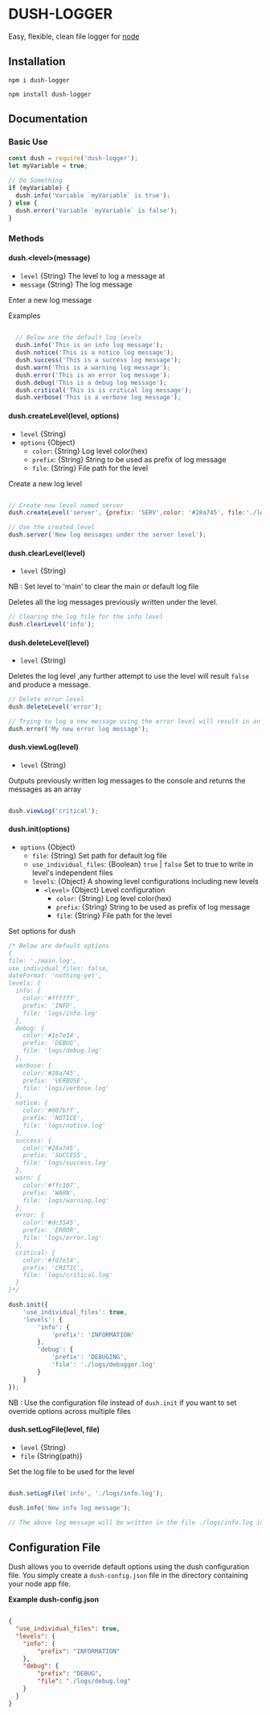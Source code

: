 # DUSH-LOGGER

Easy, flexible, clean file logger for [node](https://nodejs.org)

## Installation

```console
npm i dush-logger

npm install dush-logger
```

## Documentation

### Basic Use

```js
const dush = require('dush-logger');
let myVariable = true;

// Do Something
if (myVariable) {
  dush.info('Variable `myVariable` is true');
} else {
  dush.error('Variable `myVariable` is false');
}
```

### Methods

#### dush.&lt;level&gt;(message)

+ `level` {String} The level to log a message at
+ `message` {String} The log message

Enter a new log message

 Examples

```js
  
  // Below are the default log levels
  dush.info('This is an info log message');
  dush.notice('This is a notice log message');
  dush.success('This is a success log message');
  dush.warn('This is a warning log message');
  dush.error('This is an error log message');
  dush.debug('This is a debug log message');
  dush.critical('This is is critical log message');
  dush.verbose('This is a verbose log message');

```

#### dush.createLevel(level, options)

+ `level` {String}
+ `options` {Object} 
    - `color`: {String} Log level color(hex)
    * `prefix`: {String} String to be used as prefix of log message
    * `file`: {String} File path for the level

Create a new log level

```js

// Create new level named server
dush.createLevel('server', {prefix: 'SERV',color: '#28a745', file:'./logs/server.log'});

// Use the created level
dush.server('New log messages under the server level');

```

#### dush.clearLevel(level)

+ `level` {String}

NB : Set level to 'main' to clear the main or default log file

Deletes all the log messages previously written under the level.

```js
// Clearing the log file for the info level
dush.clearLevel('info');
```

#### dush.deleteLevel(level)

+ `level` {String}

Deletes the log level ,any further attempt to use the level will result `false` and produce a message.

```js
// Delete error level
dush.deleteLevel('error');

// Trying to log a new message using the error level will result in an error
dush.error('My new error log message');
```

#### dush.viewLog(level)

+ `level` {String}

Outputs previously written log messages to the console and returns the messages as an array

```js

dush.viewLog('critical');
```

#### dush.init(options)

+ `options` {Object} 
    * `file`: {String} Set path for default log file
    * `use_individual_files`: {Boolean} `true` | `false`  Set to true to write in level's independent files
    * `levels`: {Object} A showing level configurations including new levels
        - `<level>` {Object} Level configuration 
            + `color`: {String} Log level color(hex)
            + `prefix`: {String} String to be used as prefix of log message
            + `file`: {String} File path for the level

Set options for dush

```js
/* Below are default options
{
file: './main.log',
use_individual_files: false,
dateFormat: 'nothing-yet',
levels: {
  info: {
    color:'#ffffff',
    prefix: 'INFO',
    file: 'logs/info.log'
  },
  debug: {
    color:'#1e7e34',
    prefix: 'DEBUG',
    file: 'logs/debug.log'
  },
  verbose: {
    color:'#28a745',
    prefix: 'VERBOSE',
    file: 'logs/verbose.log'
  },
  notice: {
    color:'#007bff',
    prefix: 'NOTICE',
    file: 'logs/notice.log'
  },
  success: {
    color:'#28a745',
    prefix: 'SUCCESS',
    file: 'logs/success.log'
  },
  warn: {
    color:'#ffc107',
    prefix: 'WARN',
    file: 'logs/warning.log'
  },
  error: {
    color:'#dc3545',
    prefix: 'ERROR',
    file: 'logs/error.log'
  },
  critical: {
    color:'#fd7e14',
    prefix: 'CRITIC',
    file: 'logs/critical.log'
  }
}*/

dush.init({
    'use_individual_files': true,
    'levels': {
        'info': {
            'prefix': 'INFORMATION' 
        },
        'debug': {
            'prefix': 'DEBUGING',
            'file': './logs/debugger.log'
        }
    }
});
```

NB : Use the configuration file instead of `dush.init` if you want to set override options across multiple files

#### dush.setLogFile(level, file)

+ `level` {String}
+ `file` {String(path)}

Set the log file to be used for the level

```js

dush.setLogFile('info', './logs/info.log');

dush.info('New info log message');

// The above log message will be written in the file ./logs/info.log instead of the default log file

```

## Configuration File

Dush allows you to override default options using the dush configuration file. You simply create a `dush-config.json` file in the directory containing your node app file.

**Example dush-config.json**

```json

{
  "use_individual_files": true,
  "levels": {
    "info": {
        "prefix": "INFORMATION"
    },
    "debug": {
        "prefix": "DEBUG",
        "file": "./logs/debug.log"
    }
  }
}

```